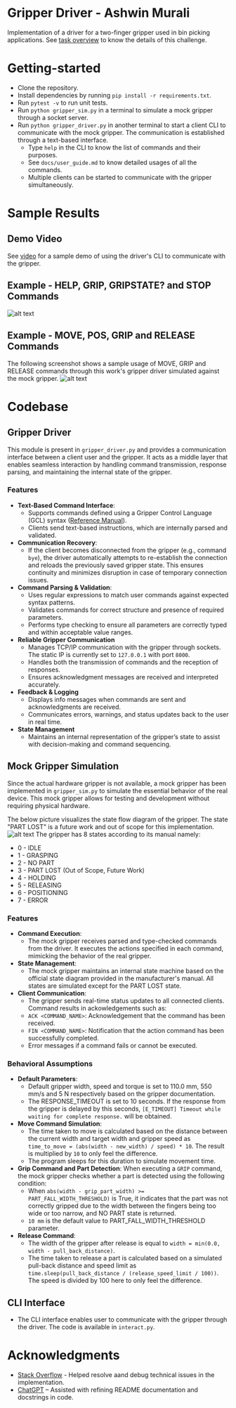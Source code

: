 # Gripper Driver - Ashwin Murali
Implementation of a driver for a two-finger gripper used in bin picking applications. See [task overview](docs/task.md) to know the details of this challenge.

# Getting-started
- Clone the repository.
- Install dependencies by running `pip install -r requirements.txt`.
- Run `pytest -v` to run unit tests.
- Run `python gripper_sim.py` in a terminal to simulate a mock gripper through a socket server.
- Run `python gripper_driver.py` in another terminal to start a client CLI to communicate with the mock gripper. The communication is established through a text-based interface. 
    - Type `help` in the CLI to know the list of commands and their purposes.
    - See `docs/user_guide.md` to know detailed usages of all the commands.
    - Multiple clients can be started to communicate with the gripper simultaneously.

# Sample Results

## Demo Video
See [video](docs/sample_demo.m4v) for a sample demo of using the driver's CLI to communicate with the gripper.

## Example - HELP, GRIP, GRIPSTATE? and STOP Commands
![alt text](docs/usage_eg1.png "Usage Example 1")

## Example - MOVE, POS, GRIP and RELEASE Commands
The following screenshot shows a sample usage of MOVE, GRIP and RELEASE commands through this work's gripper driver simulated against the mock gripper. 
![alt text](docs/usage_eg2.png "Usage Example 2")

# Codebase

## Gripper Driver
This module is present in `gripper_driver.py` and provides a communication interface between a client user and the gripper. It acts as a middle layer that enables seamless interaction by handling command transmission, response parsing, and maintaining the internal state of the gripper.
### Features
- **Text-Based Command Interface**: 
    - Supports commands defined using a Gripper Control Language (GCL) syntax ([Reference Manual](https://weiss-robotics.com/servo-electric/wsg-series/product/wsg/selectVariant/wsg-50-110/?file=files/downloads/wsg/wsg_gcl_reference_manual_en.pdf&cid=11209)).
    - Clients send text-based instructions, which are internally parsed and validated.
- **Communication Recovery**: 
    - If the client becomes disconnected from the gripper (e.g., command `bye`), the driver automatically attempts to re-establish the connection and reloads the previously saved gripper state. This ensures continuity and minimizes disruption in case of temporary connection issues.
- **Command Parsing & Validation**: 
    - Uses regular expressions to match user commands against expected syntax patterns.
    - Validates commands for correct structure and presence of required parameters.
    - Performs type checking to ensure all parameters are correctly typed and within acceptable value ranges.
- **Reliable Gripper Communication**
    - Manages TCP/IP communication with the gripper through sockets. The static IP is currently set to `127.0.0.1` with port `8000`.
    - Handles both the transmission of commands and the reception of responses.
    - Ensures acknowledgment messages are received and interpreted accurately.
- **Feedback & Logging**
    - Displays info messages when commands are sent and acknowledgments are received.
    - Communicates errors, warnings, and status updates back to the user in real time.
- **State Management**
    - Maintains an internal representation of the gripper’s state to assist with decision-making and command sequencing.

## Mock Gripper Simulation
Since the actual hardware gripper is not available, a mock gripper has been implemented in `gripper_sim.py` to simulate the essential behavior of the real device. This mock gripper allows for testing and development without requiring physical hardware. 

The below picture visualizes the state flow diagram of the gripper. The state "PART LOST" is a future work and out of scope for this implementation.
![alt text](docs/state_flow_diagram.png "SFD")
The gripper has 8 states according to its manual namely:
- 0 - IDLE
- 1 - GRASPING
- 2 - NO PART
- 3 - PART LOST (Out of Scope, Future Work)
- 4 - HOLDING
- 5 - RELEASING
- 6 - POSITIONING
- 7 - ERROR

### Features
- **Command Execution**:
    - The mock gripper receives parsed and type-checked commands from the driver. It executes the actions specified in each command, mimicking the behavior of the real gripper.
- **State Management**:
    - The mock gripper maintains an internal state machine based on the official state diagram provided in the manufacturer's manual. All states are simulated except for the PART LOST state.
- **Client Communication**:
    - The gripper sends real-time status updates to all connected clients. Command results in ackowledgements such as:
    - `ACK <COMMAND_NAME>`: Acknowledgement that the command has been received.
    - `FIN <COMMAND_NAME>`: Notification that the action command has been successfully completed.
    - Error messages if a command fails or cannot be executed.

### Behavioral Assumptions
- **Default Parameters**:
    - Default gripper width, speed and torque is set to 110.0 mm, 550 mm/s and 5 N respectively based on the gripper documentation.
    - The RESPONSE_TIMEOUT is set to 10 seconds. If the response from the gripper is delayed by this seconds, `[E_TIMEOUT] Timeout while waiting for complete response.` will be obtained.
- **Move Command Simulation**:
    - The time taken to move is calculated based on the distance between the current width and target width and gripper speed as `time_to_move = (abs(width - new_width) / speed) * 10`. The result is multiplied by `10` to only feel the difference.
    - The program sleeps for this duration to simulate movement time.
- **Grip Command and Part Detection**: When executing a `GRIP` command, the mock gripper checks whether a part is detected using the following condition:
    - When `abs(width - grip_part_width) >= PART_FALL_WIDTH_THRESHOLD)` is True, it indicates that the part was not correctly gripped due to the width between the fingers being too wide or too narrow, and NO PART state is returned.
    - `10 mm` is the default value to PART_FALL_WIDTH_THRESHOLD parameter.
- **Release Command**:
    - The width of the gripper after release is equal to `width = min(0.0, width - pull_back_distance)`.
    - The time taken to release a part is calculated based on a simulated pull-back distance and speed limit as `time.sleep(pull_back_distance / (release_speed_limit / 100))`. The speed is divided by 100 here to only feel the difference.

## CLI Interface
- The CLI interface enables user to communicate with the gripper through the driver. The code is available in `interact.py`.

# Acknowledgments
- [Stack Overflow](https://stackoverflow.com/questions) - Helped resolve aand debug technical issues in the implementation.
- [ChatGPT](https://chatgpt.com/) – Assisted with refining README documentation and docstrings in code.
